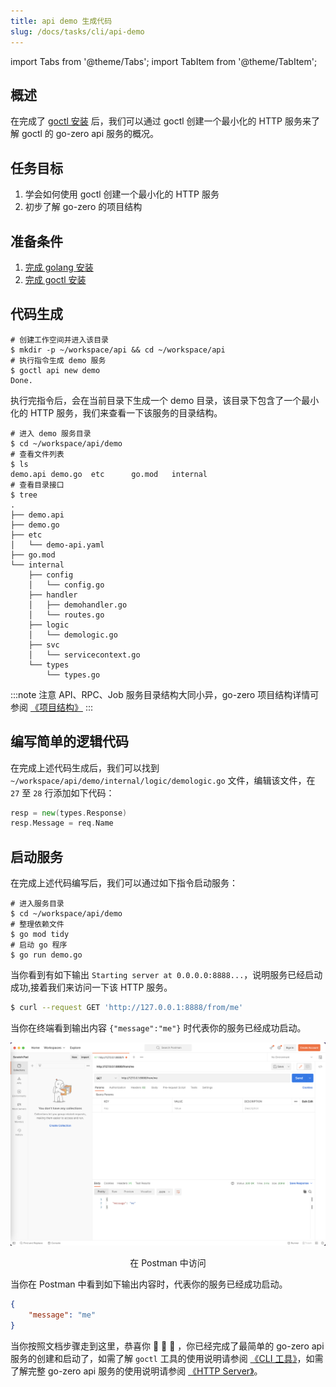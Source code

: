 ```yaml
---
title: api demo 生成代码
slug: /docs/tasks/cli/api-demo
---
```


import Tabs from '@theme/Tabs';
import TabItem from '@theme/TabItem';

## 概述

在完成了 <a href="/docs/tasks/installation/goctl" target="_blank">goctl 安装</a> 后，我们可以通过 goctl 创建一个最小化的
HTTP 服务来了解 goctl 的 go-zero api 服务的概况。

## 任务目标

1. 学会如何使用 goctl 创建一个最小化的 HTTP 服务
1. 初步了解 go-zero 的项目结构


## 准备条件

1. <a href="/docs/tasks" target="_blank">完成 golang 安装</a> 
1. <a href="/docs/tasks/installation/goctl" target="_blank">完成 goctl 安装</a> 

## 代码生成

```shell
# 创建工作空间并进入该目录
$ mkdir -p ~/workspace/api && cd ~/workspace/api
# 执行指令生成 demo 服务
$ goctl api new demo
Done.
```
执行完指令后，会在当前目录下生成一个 demo 目录，该目录下包含了一个最小化的 HTTP 服务，我们来查看一下该服务的目录结构。

```shell
# 进入 demo 服务目录
$ cd ~/workspace/api/demo
# 查看文件列表
$ ls
demo.api demo.go  etc      go.mod   internal
# 查看目录接口
$ tree
.
├── demo.api
├── demo.go
├── etc
│   └── demo-api.yaml
├── go.mod
└── internal
    ├── config
    │   └── config.go
    ├── handler
    │   ├── demohandler.go
    │   └── routes.go
    ├── logic
    │   └── demologic.go
    ├── svc
    │   └── servicecontext.go
    └── types
        └── types.go
```

:::note 注意
 API、RPC、Job 服务目录结构大同小异，go-zero 项目结构详情可参阅 <a href="/docs/concepts/layout">《项目结构》</a>
:::

## 编写简单的逻辑代码

在完成上述代码生成后，我们可以找到 `~/workspace/api/demo/internal/logic/demologic.go` 文件，编辑该文件，在 `27` 至 `28`  行添加如下代码：

```go
resp = new(types.Response)
resp.Message = req.Name
```

## 启动服务

在完成上述代码编写后，我们可以通过如下指令启动服务：

```shell
# 进入服务目录
$ cd ~/workspace/api/demo
# 整理依赖文件
$ go mod tidy
# 启动 go 程序
$ go run demo.go
```

当你看到有如下输出 `Starting server at 0.0.0.0:8888...`，说明服务已经启动成功,接着我们来访问一下该 HTTP 服务。

<Tabs>
<TabItem value="terminal" label="终端中访问" default>

```bash
$ curl --request GET 'http://127.0.0.1:8888/from/me'
```

当你在终端看到输出内容 `{"message":"me"}` 时代表你的服务已经成功启动。

</TabItem>

<TabItem value="postman" label="Postman 中访问" default>

![postman](../../resource/tasks/cli/task-api-demo-postman.png)

<center> 在 Postman 中访问 </center>

当你在 Postman 中看到如下输出内容时，代表你的服务已经成功启动。

```json
{
    "message": "me"
}
```
</TabItem>
</Tabs>


当你按照文档步骤走到这里，恭喜你 🎉 🎉 🎉 ，你已经完成了最简单的 go-zero api 服务的创建和启动了，如需了解 `goctl` 工具的使用说明请参阅 <a href="/docs/tutorials/cli/overview" target="_blank">《CLI 工具》</a>，如需了解完整 go-zero api 服务的使用说明请参阅 <a href="/docs/tutorials/http/server/configuration/service" target="_blank">《HTTP Server》</a>。